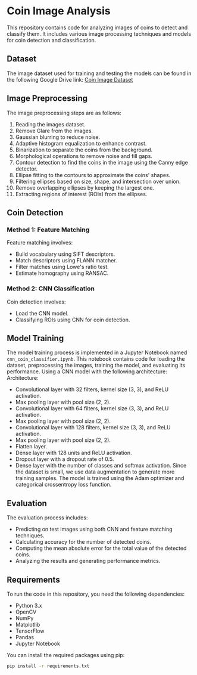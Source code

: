 # Coin Image Analysis

This repository contains code for analyzing images of coins to detect and classify them. It includes various image processing techniques and models for coin detection and classification.

## Dataset

The image dataset used for training and testing the models can be found in the following Google Drive link: [Coin Image Dataset](https://drive.google.com/drive/folders/1gaUQiRAkI55kTb-vYtrsZdYuzPLKVYel)

## Image Preprocessing

The image preprocessing steps are as follows:
1. Reading the images dataset.
2. Remove Glare from the images.
3. Gaussian blurring to reduce noise.
4. Adaptive histogram equalization to enhance contrast.
5. Binarization to separate the coins from the background.
6. Morphological operations to remove noise and fill gaps.
7. Contour detection to find the coins in the image using the Canny edge detector.
8. Ellipse fitting to the contours to approximate the coins' shapes.
9. Filtering ellipses based on size, shape, and intersection over union.
10. Remove overlapping ellipses by keeping the largest one.
11. Extracting regions of interest (ROIs) from the ellipses.

## Coin Detection

### Method 1: Feature Matching
Feature matching involves:
- Build vocabulary using SIFT descriptors.
- Match descriptors using FLANN matcher.
- Filter matches using Lowe's ratio test.
- Estimate homography using RANSAC.

### Method 2: CNN Classification
Coin detection involves:
- Load the CNN model.
- Classifying ROIs using CNN for coin detection.

## Model Training

The model training process is implemented in a Jupyter Notebook named `cnn_coin_classifier.ipynb`. This notebook contains code for loading the dataset, preprocessing the images, training the model, and evaluating its performance.
Using a CNN model with the following architecture:
Architecture:
- Convolutional layer with 32 filters, kernel size (3, 3), and ReLU activation.
- Max pooling layer with pool size (2, 2).
- Convolutional layer with 64 filters, kernel size (3, 3), and ReLU activation.
- Max pooling layer with pool size (2, 2).
- Convolutional layer with 128 filters, kernel size (3, 3), and ReLU activation.
- Max pooling layer with pool size (2, 2).
- Flatten layer.
- Dense layer with 128 units and ReLU activation.
- Dropout layer with a dropout rate of 0.5.
- Dense layer with the number of classes and softmax activation.
Since the dataset is small, we use data augmentation to generate more training samples. The model is trained using the Adam optimizer and categorical crossentropy loss function.
## Evaluation
The evaluation process includes:
- Predicting on test images using both CNN and feature matching techniques.
- Calculating accuracy for the number of detected coins.
- Computing the mean absolute error for the total value of the detected coins.
- Analyzing the results and generating performance metrics.

## Requirements

To run the code in this repository, you need the following dependencies:
- Python 3.x
- OpenCV
- NumPy
- Matplotlib
- TensorFlow
- Pandas
- Jupyter Notebook

You can install the required packages using pip:
```bash
pip install -r requirements.txt
```
